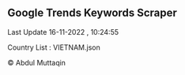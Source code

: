 

## Google Trends Keywords Scraper 
 
Last Update 16-11-2022 , 10:24:55

Country List :
VIETNAM.json



© Abdul Muttaqin 
